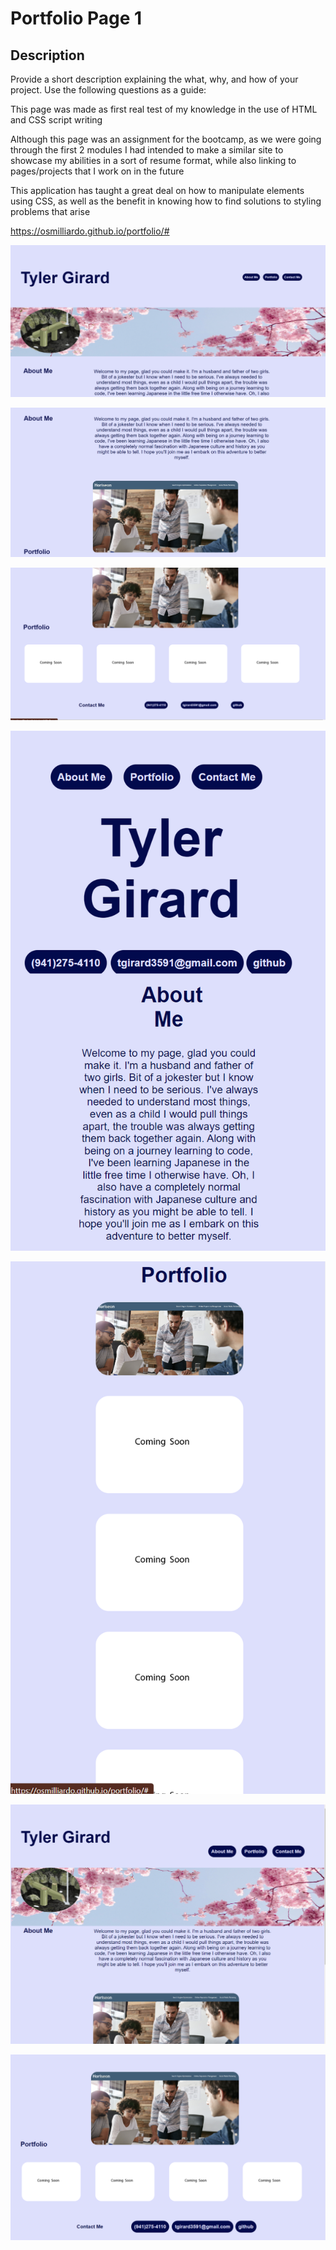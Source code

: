 # Portfolio Page 1

## Description

Provide a short description explaining the what, why, and how of your project. Use the following questions as a guide:

This page was made as first real test of my knowledge in the use of HTML and CSS script writing

Although this page was an assignment for the bootcamp, as we were going through the first 2 modules I had intended to make a similar site to showcase my abilities in a sort of resume format, while also linking to pages/projects that I work on in the future

This application has taught a great deal on how to manipulate elements using CSS, as well as the benefit in knowing how to find solutions to styling problems that arise

https://osmilliardo.github.io/portfolio/#

![Alt text](./assets/readmeAssets/portSC1.png)

![Alt text](./assets/readmeAssets/portSC2.png)

![Alt text](./assets/readmeAssets/portSC3.png)

![Alt text](./assets/readmeAssets/portSC4.png)

![Alt text](./assets/readmeAssets/portSC5.png)

![Alt text](./assets/readmeAssets/portSC6.png)

![Alt text](./assets/readmeAssets/portSC7.png)